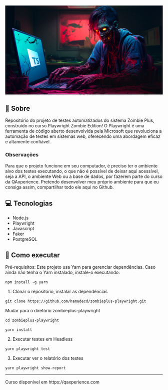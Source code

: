 ![poster](https://raw.githubusercontent.com/qaxperience/thumbnails/main/playwright-zombie.png)

## 🤘 Sobre

Repositório do projeto de testes automatizados do sistema Zombie Plus, construído no curso Playwright Zombie Edition! O Playwright é uma ferramenta de código aberto desenvolvida pela Microsoft que revoluciona a automação de testes em sistemas web, oferecendo uma abordagem eficaz e altamente confiável.
### Observações
Para que o projeto funcione em seu computador, é preciso ter o ambiente alvo dos testes executando, o que não é possível de deixar aqui acessível, seja a API, o ambiente Web ou a base de dados, por fazerem parte do curso da QAxperience. Pretendo desenvolver meu próprio ambiente para que eu consiga assim, compartilhar todo ele aqui no Github.

## 💻 Tecnologias
- Node.js
- Playwright
- Javascript
- Faker
- PostgreSQL

## 🤖 Como executar
Pré-requisitos: Este projeto usa Yarn para gerenciar dependências. Caso ainda não tenha o Yarn instalado, instale-o executando:
```
npm install -g yarn
```

1. Clonar o repositório, instalar as dependências
```
git clone https://github.com/hamadecd/zombieplus-playwright.git
```
Mudar para o diretório zombieplus-playwright
```
cd zombieplus-playwright
```
```
yarn install
```

2. Executar testes em Headless
```
yarn playwright test 
```

3. Executar ver o relatório dos testes
```
yarn playwright show-report
```

<hr>
Curso disponível em https://qaxperience.com
